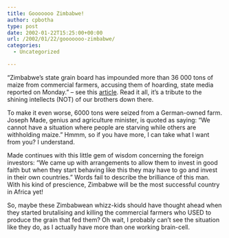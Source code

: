 ```yaml
---
title: Gooooooo Zimbabwe!
author: cpbotha
type: post
date: 2002-01-22T15:25:00+00:00
url: /2002/01/22/gooooooo-zimbabwe/
categories:
  - Uncategorized

---
```

“Zimbabwe’s state grain board has impounded more than 36 000 tons of maize from commercial farmers, accusing them of hoarding, state media reported on Monday.” – see this [article][1]. Read it all, it’s a tribute to the shining intellects (NOT) of our brothers down there.

To make it even worse, 6000 tons were seized from a German-owned farm. Joseph Made, genius and agriculture minister, is quoted as saying: “We cannot have a situation where people are starving while others are withholding maize.” Hmmm, so if you have more, I can take what I want from you? I understand.

Made continues with this little gem of wisdom concerning the foreign investors: “We came up with arrangements to allow them to invest in good faith but when they start behaving like this they may have to go and invest in their own countries.” Words fail to describe the brilliance of this man. With his kind of prescience, Zimbabwe will be the most successful country in Africa yet!

So, maybe these Zimbabwean whizz-kids should have thought ahead when they started brutalising and killing the commercial farmers who USED to produce the grain that fed them? Oh wait, I probably can’t see the situation like they do, as I actually have more than one working brain-cell.

 [1]: http://news.24.com/News24/Zimbabwe/0,1113,2-259_1133829,00.html
